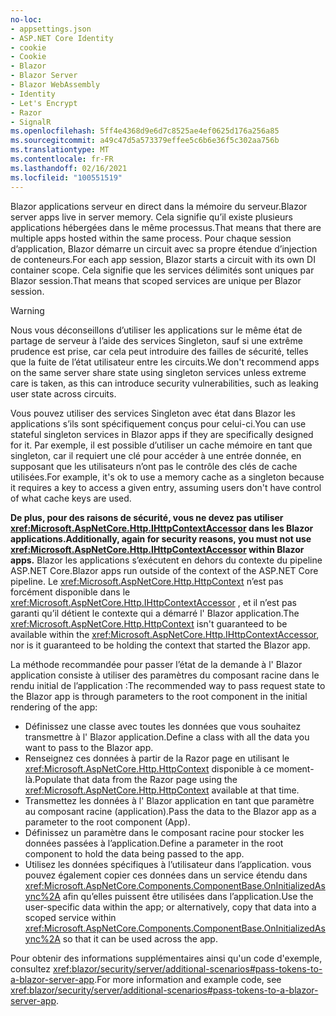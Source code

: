 ```yaml
---
no-loc:
- appsettings.json
- ASP.NET Core Identity
- cookie
- Cookie
- Blazor
- Blazor Server
- Blazor WebAssembly
- Identity
- Let's Encrypt
- Razor
- SignalR
ms.openlocfilehash: 5ff4e4368d9e6d7c8525ae4ef0625d176a256a85
ms.sourcegitcommit: a49c47d5a573379effee5c6b6e36f5c302aa756b
ms.translationtype: MT
ms.contentlocale: fr-FR
ms.lasthandoff: 02/16/2021
ms.locfileid: "100551519"
---
```

<span data-ttu-id="9bcc8-101">Blazor applications serveur en direct dans la mémoire du serveur.</span><span class="sxs-lookup"><span data-stu-id="9bcc8-101">Blazor server apps live in server memory.</span></span> <span data-ttu-id="9bcc8-102">Cela signifie qu’il existe plusieurs applications hébergées dans le même processus.</span><span class="sxs-lookup"><span data-stu-id="9bcc8-102">That means that there are multiple apps hosted within the same process.</span></span> <span data-ttu-id="9bcc8-103">Pour chaque session d’application, Blazor démarre un circuit avec sa propre étendue d’injection de conteneurs.</span><span class="sxs-lookup"><span data-stu-id="9bcc8-103">For each app session, Blazor starts a circuit with its own DI container scope.</span></span> <span data-ttu-id="9bcc8-104">Cela signifie que les services délimités sont uniques par Blazor session.</span><span class="sxs-lookup"><span data-stu-id="9bcc8-104">That means that scoped services are unique per Blazor session.</span></span>

> [!WARNING]
> <span data-ttu-id="9bcc8-105">Nous vous déconseillons d’utiliser les applications sur le même état de partage de serveur à l’aide des services Singleton, sauf si une extrême prudence est prise, car cela peut introduire des failles de sécurité, telles que la fuite de l’état utilisateur entre les circuits.</span><span class="sxs-lookup"><span data-stu-id="9bcc8-105">We don't recommend apps on the same server share state using singleton services unless extreme care is taken, as this can introduce security vulnerabilities, such as leaking user state across circuits.</span></span>

<span data-ttu-id="9bcc8-106">Vous pouvez utiliser des services Singleton avec état dans Blazor les applications s’ils sont spécifiquement conçus pour celui-ci.</span><span class="sxs-lookup"><span data-stu-id="9bcc8-106">You can use stateful singleton services in Blazor apps if they are specifically designed for it.</span></span> <span data-ttu-id="9bcc8-107">Par exemple, il est possible d’utiliser un cache mémoire en tant que singleton, car il requiert une clé pour accéder à une entrée donnée, en supposant que les utilisateurs n’ont pas le contrôle des clés de cache utilisées.</span><span class="sxs-lookup"><span data-stu-id="9bcc8-107">For example, it's ok to use a memory cache as a singleton because it requires a key to access a given entry, assuming users don't have control of what cache keys are used.</span></span>

<span data-ttu-id="9bcc8-108">**De plus, pour des raisons de sécurité, vous ne devez pas utiliser <xref:Microsoft.AspNetCore.Http.IHttpContextAccessor> dans les Blazor applications.**</span><span class="sxs-lookup"><span data-stu-id="9bcc8-108">**Additionally, again for security reasons, you must not use <xref:Microsoft.AspNetCore.Http.IHttpContextAccessor> within Blazor apps.**</span></span> <span data-ttu-id="9bcc8-109">Blazor les applications s’exécutent en dehors du contexte du pipeline ASP.NET Core.</span><span class="sxs-lookup"><span data-stu-id="9bcc8-109">Blazor apps run outside of the context of the ASP.NET Core pipeline.</span></span> <span data-ttu-id="9bcc8-110">Le <xref:Microsoft.AspNetCore.Http.HttpContext> n’est pas forcément disponible dans le <xref:Microsoft.AspNetCore.Http.IHttpContextAccessor> , et il n’est pas garanti qu’il détient le contexte qui a démarré l' Blazor application.</span><span class="sxs-lookup"><span data-stu-id="9bcc8-110">The <xref:Microsoft.AspNetCore.Http.HttpContext> isn't guaranteed to be available within the <xref:Microsoft.AspNetCore.Http.IHttpContextAccessor>, nor is it guaranteed to be holding the context that started the Blazor app.</span></span>

<span data-ttu-id="9bcc8-111">La méthode recommandée pour passer l’état de la demande à l' Blazor application consiste à utiliser des paramètres du composant racine dans le rendu initial de l’application :</span><span class="sxs-lookup"><span data-stu-id="9bcc8-111">The recommended way to pass request state to the Blazor app is through parameters to the root component in the initial rendering of the app:</span></span>

* <span data-ttu-id="9bcc8-112">Définissez une classe avec toutes les données que vous souhaitez transmettre à l' Blazor application.</span><span class="sxs-lookup"><span data-stu-id="9bcc8-112">Define a class with all the data you want to pass to the Blazor app.</span></span>
* <span data-ttu-id="9bcc8-113">Renseignez ces données à partir de la Razor page en utilisant le <xref:Microsoft.AspNetCore.Http.HttpContext> disponible à ce moment-là.</span><span class="sxs-lookup"><span data-stu-id="9bcc8-113">Populate that data from the Razor page using the <xref:Microsoft.AspNetCore.Http.HttpContext> available at that time.</span></span>
* <span data-ttu-id="9bcc8-114">Transmettez les données à l' Blazor application en tant que paramètre au composant racine (application).</span><span class="sxs-lookup"><span data-stu-id="9bcc8-114">Pass the data to the Blazor app as a parameter to the root component (App).</span></span>
* <span data-ttu-id="9bcc8-115">Définissez un paramètre dans le composant racine pour stocker les données passées à l’application.</span><span class="sxs-lookup"><span data-stu-id="9bcc8-115">Define a parameter in the root component to hold the data being passed to the app.</span></span>
* <span data-ttu-id="9bcc8-116">Utilisez les données spécifiques à l’utilisateur dans l’application. vous pouvez également copier ces données dans un service étendu dans <xref:Microsoft.AspNetCore.Components.ComponentBase.OnInitializedAsync%2A> afin qu’elles puissent être utilisées dans l’application.</span><span class="sxs-lookup"><span data-stu-id="9bcc8-116">Use the user-specific data within the app; or alternatively, copy that data into a scoped service within <xref:Microsoft.AspNetCore.Components.ComponentBase.OnInitializedAsync%2A> so that it can be used across the app.</span></span>

<span data-ttu-id="9bcc8-117">Pour obtenir des informations supplémentaires ainsi qu'un code d'exemple, consultez <xref:blazor/security/server/additional-scenarios#pass-tokens-to-a-blazor-server-app>.</span><span class="sxs-lookup"><span data-stu-id="9bcc8-117">For more information and example code, see <xref:blazor/security/server/additional-scenarios#pass-tokens-to-a-blazor-server-app>.</span></span>
